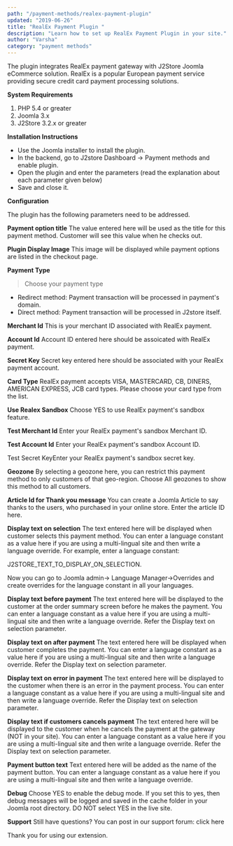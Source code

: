 ```yaml
---
path: "/payment-methods/realex-payment-plugin"
updated: "2019-06-26"
title: "RealEx Payment Plugin "
description: "Learn how to set up RealEx Payment Plugin in your site."
author: "Varsha"
category: "payment methods"
---
```



The plugin integrates RealEx payment gateway with J2Store Joomla eCommerce solution. RealEx is a popular European payment service providing secure credit card payment processing solutions.

**System Requirements**

1. PHP 5.4 or greater
2. Joomla 3.x
3. J2Store 3.2.x or greater

**Installation Instructions**

* Use the Joomla installer to install the plugin.
* In the backend, go to J2store Dashboard -> Payment methods and enable plugin.
* Open the plugin and enter the parameters (read the explanation about each parameter given below)
* Save and close it.

**Configuration**

The plugin has the following parameters need to be addressed.

**Payment option title**
The value entered here will be used as the title for this payment method. Customer will see this value when he checks out.

**Plugin Display Image**
This image will be displayed while payment options are listed in the checkout page.

**Payment Type**

> Choose your payment type

* Redirect method: Payment transaction will be processed in payment's domain.
* Direct method: Payment transaction will be processed in J2store itself.

**Merchant Id**
This is your merchant ID associated with RealEx payment.

**Account Id**
Account ID entered here should be assoicated with RealEx payment.

**Secret Key**
Secret key entered here should be associated with your RealEx payment account.

**Card Type**
RealEx payment accepts VISA, MASTERCARD, CB, DINERS, AMERICAN EXPRESS, JCB card types. Please choose your card type from the list.

**Use Realex Sandbox**
Choose YES to use RealEx payment's sandbox feature.

**Test Merchant Id**
Enter your RealEx payment's sandbox Merchant ID.

**Test Account Id**
Enter your RealEx payment's sandbox Account ID.

Test Secret KeyEnter your RealEx payment's sandbox secret key.

**Geozone**
By selecting a geozone here, you can restrict this payment method to only customers of that geo-region. Choose All geozones to show this method to all customers.

**Article Id for Thank you message**
You can create a Joomla Article to say thanks to the users, who purchased in your online store. Enter the article ID here.

**Display text on selection**
The text entered here will be displayed when customer selects this payment method. You can enter a language constant as a value here if you are using a multi-lingual site and then write a language override. For example, enter a language constant:

J2STORE_TEXT_TO_DISPLAY_ON_SELECTION.

Now you can go to Joomla admin-> Language Manager->Overrides and create overrides for the language constant in all your languages.

**Display text before payment**
The text entered here will be displayed to the customer at the order summary screen before he makes the payment. You can enter a language constant as a value here if you are using a multi-lingual site and then write a language override. Refer the Display text on selection parameter.

**Display text on after payment**
The text entered here will be displayed when customer completes the payment.
You can enter a language constant as a value here if you are using a multi-lingual site and then write a language override. Refer the Display text on selection parameter.

**Display text on error in payment**
The text entered here will be displayed to the customer when there is an error in the payment process.
You can enter a language constant as a value here if you are using a multi-lingual site and then write a language override. Refer the Display text on selection parameter.

**Display text if customers cancels payment**
The text entered here will be displayed to the customer when he cancels the payment at the gateway (NOT in your site).
You can enter a language constant as a value here if you are using a multi-lingual site and then write a language override. Refer the Display text on selection parameter.

**Payment button text**
Text entered here will be added as the name of the payment button.
You can enter a language constant as a value here if you are using a multi-lingual site and then write a language override.

**Debug**
Choose YES to enable the debug mode. If you set this to yes, then debug messages will be logged and saved in the cache folder in your Joomla root directory. DO NOT select YES in the live site.

**Support**
Still have questions? You can post in our support forum: <link-text url="http://j2store.org/forum/index.html" target = "_blank" rel = "noopener">click here</link-text>

Thank you for using our extension.

